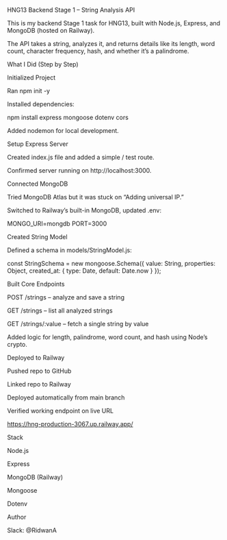 HNG13 Backend Stage 1 – String Analysis API

This is my backend Stage 1 task for HNG13, built with Node.js, Express, and MongoDB (hosted on Railway).

The API takes a string, analyzes it, and returns details like its length, word count, character frequency, hash, and whether it’s a palindrome.

What I Did (Step by Step)

Initialized Project

Ran npm init -y

Installed dependencies:

npm install express mongoose dotenv cors

Added nodemon for local development.

Setup Express Server

Created index.js file and added a simple / test route.

Confirmed server running on http://localhost:3000.

Connected MongoDB

Tried MongoDB Atlas but it was stuck on “Adding universal IP.”

Switched to Railway’s built-in MongoDB, updated .env:

MONGO_URI=mongdb<railway-uri>
PORT=3000


Created String Model

Defined a schema in models/StringModel.js:

const StringSchema = new mongoose.Schema({
  value: String,
  properties: Object,
  created_at: { type: Date, default: Date.now }
});


Built Core Endpoints

POST /strings – analyze and save a string

GET /strings – list all analyzed strings

GET /strings/:value – fetch a single string by value

Added logic for length, palindrome, word count, and hash using Node’s crypto.

Deployed to Railway

Pushed repo to GitHub

Linked repo to Railway

Deployed automatically from main branch

Verified working endpoint on live URL

https://hng-production-3067.up.railway.app/

Stack

Node.js

Express

MongoDB (Railway)

Mongoose

Dotenv

Author

Slack: @RidwanA

